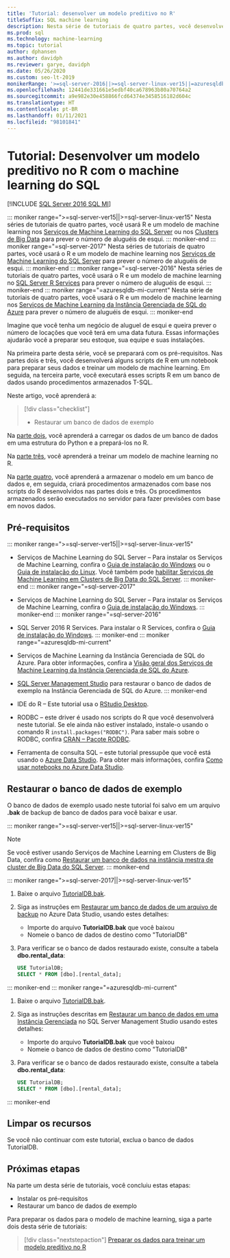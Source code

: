 ```yaml
---
title: 'Tutorial: desenvolver um modelo preditivo no R'
titleSuffix: SQL machine learning
description: Nesta série de tutoriais de quatro partes, você desenvolverá dados para treinar um modelo preditivo no R com o aprendizado de máquina do SQL.
ms.prod: sql
ms.technology: machine-learning
ms.topic: tutorial
author: dphansen
ms.author: davidph
ms.reviewer: garye, davidph
ms.date: 05/26/2020
ms.custom: seo-lt-2019
monikerRange: '>=sql-server-2016||>=sql-server-linux-ver15||=azuresqldb-mi-current'
ms.openlocfilehash: 12441de331661e5edbf40ca678963b80a70764a2
ms.sourcegitcommit: a9e982e30e458866fcd64374e3458516182d604c
ms.translationtype: HT
ms.contentlocale: pt-BR
ms.lasthandoff: 01/11/2021
ms.locfileid: "98101841"
---
```

# <a name="tutorial-develop-a-predictive-model-in-r-with-sql-machine-learning"></a>Tutorial: Desenvolver um modelo preditivo no R com o machine learning do SQL
[!INCLUDE [SQL Server 2016 SQL MI](../../includes/applies-to-version/sqlserver2016-asdbmi.md)]

::: moniker range=">=sql-server-ver15||>=sql-server-linux-ver15"
Nesta séries de tutoriais de quatro partes, você usará R e um modelo de machine learning nos [Serviços de Machine Learning do SQL Server](../sql-server-machine-learning-services.md) ou nos [Clusters de Big Data](../../big-data-cluster/machine-learning-services.md) para prever o número de aluguéis de esqui.
::: moniker-end
::: moniker range="=sql-server-2017"
Nesta séries de tutoriais de quatro partes, você usará o R e um modelo de machine learning nos [Serviços de Machine Learning do SQL Server](../sql-server-machine-learning-services.md) para prever o número de aluguéis de esqui.
::: moniker-end
::: moniker range="=sql-server-2016"
Nesta séries de tutoriais de quatro partes, você usará o R e um modelo de machine learning no [SQL Server R Services](../r/sql-server-r-services.md) para prever o número de aluguéis de esqui.
::: moniker-end
::: moniker range="=azuresqldb-mi-current"
Nesta série de tutoriais de quatro partes, você usará o R e um modelo de machine learning nos [Serviços de Machine Learning da Instância Gerenciada de SQL do Azure](/azure/azure-sql/managed-instance/machine-learning-services-overview) para prever o número de aluguéis de esqui.
::: moniker-end

Imagine que você tenha um negócio de aluguel de esqui e queira prever o número de locações que você terá em uma data futura. Essas informações ajudarão você a preparar seu estoque, sua equipe e suas instalações.

Na primeira parte desta série, você se preparará com os pré-requisitos. Nas partes dois e três, você desenvolverá alguns scripts de R em um notebook para preparar seus dados e treinar um modelo de machine learning. Em seguida, na terceira parte, você executará esses scripts R em um banco de dados usando procedimentos armazenados T-SQL.

Neste artigo, você aprenderá a:

> [!div class="checklist"]
> * Restaurar um banco de dados de exemplo 

Na [parte dois](r-predictive-model-prepare-data.md), você aprenderá a carregar os dados de um banco de dados em uma estrutura do Python e a prepará-los no R.

Na [parte três](r-predictive-model-train.md), você aprenderá a treinar um modelo de machine learning no R.

Na [parte quatro](r-predictive-model-deploy.md), você aprenderá a armazenar o modelo em um banco de dados e, em seguida, criará procedimentos armazenados com base nos scripts do R desenvolvidos nas partes dois e três. Os procedimentos armazenados serão executados no servidor para fazer previsões com base em novos dados.

## <a name="prerequisites"></a>Pré-requisitos

::: moniker range=">=sql-server-ver15||>=sql-server-linux-ver15"
* Serviços de Machine Learning do SQL Server – Para instalar os Serviços de Machine Learning, confira o [Guia de instalação do Windows](../install/sql-machine-learning-services-windows-install.md) ou o [Guia de instalação do Linux](../../linux/sql-server-linux-setup-machine-learning.md?toc=%2Fsql%2Fmachine-learning%2Ftoc.json). Você também pode [habilitar Serviços de Machine Learning em Clusters de Big Data do SQL Server](../../big-data-cluster/machine-learning-services.md).
::: moniker-end
::: moniker range="=sql-server-2017"
* Serviços de Machine Learning do SQL Server – Para instalar os Serviços de Machine Learning, confira o [Guia de instalação do Windows](../install/sql-machine-learning-services-windows-install.md). 
::: moniker-end
::: moniker range="=sql-server-2016"
* SQL Server 2016 R Services. Para instalar o R Services, confira o [Guia de instalação do Windows](../install/sql-r-services-windows-install.md). 
::: moniker-end
::: moniker range="=azuresqldb-mi-current"
* Serviços de Machine Learning da Instância Gerenciada de SQL do Azure. Para obter informações, confira a [Visão geral dos Serviços de Machine Learning da Instância Gerenciada de SQL do Azure](/azure/azure-sql/managed-instance/machine-learning-services-overview).

* [SQL Server Management Studio](../../ssms/download-sql-server-management-studio-ssms.md) para restaurar o banco de dados de exemplo na Instância Gerenciada de SQL do Azure.
::: moniker-end

* IDE do R – Este tutorial usa o [RStudio Desktop](https://www.rstudio.com/products/rstudio/download/).

* RODBC – este driver é usado nos scripts do R que você desenvolverá neste tutorial. Se ele ainda não estiver instalado, instale-o usando o comando R `install.packages("RODBC")`. Para saber mais sobre o RODBC, confira [CRAN – Pacote RODBC](https://CRAN.R-project.org/package=RODBC).

* Ferramenta de consulta SQL – este tutorial pressupõe que você está usando o [Azure Data Studio](../../azure-data-studio/what-is-azure-data-studio.md). Para obter mais informações, confira [Como usar notebooks no Azure Data Studio](../../azure-data-studio/notebooks/notebooks-guidance.md).

## <a name="restore-the-sample-database"></a>Restaurar o banco de dados de exemplo

O banco de dados de exemplo usado neste tutorial foi salvo em um arquivo **.bak** de backup de banco de dados para você baixar e usar.

::: moniker range=">=sql-server-ver15||>=sql-server-linux-ver15"
> [!NOTE]
> Se você estiver usando Serviços de Machine Learning em Clusters de Big Data, confira como [Restaurar um banco de dados na instância mestra de cluster de Big Data do SQL Server](../../big-data-cluster/data-ingestion-restore-database.md).
::: moniker-end

::: moniker range=">=sql-server-2017||>=sql-server-linux-ver15"
1. Baixe o arquivo [TutorialDB.bak](https://sqlchoice.blob.core.windows.net/sqlchoice/static/TutorialDB.bak).

1. Siga as instruções em [Restaurar um banco de dados de um arquivo de backup](../../azure-data-studio/tutorial-backup-restore-sql-server.md#restore-a-database-from-a-backup-file) no Azure Data Studio, usando estes detalhes:

   * Importe do arquivo **TutorialDB.bak** que você baixou
   * Nomeie o banco de dados de destino como "TutorialDB"

1. Para verificar se o banco de dados restaurado existe, consulte a tabela **dbo.rental_data**:

   ```sql
   USE TutorialDB;
   SELECT * FROM [dbo].[rental_data];
   ```
::: moniker-end
::: moniker range="=azuresqldb-mi-current"
1. Baixe o arquivo [TutorialDB.bak](https://sqlchoice.blob.core.windows.net/sqlchoice/static/TutorialDB.bak).

1. Siga as instruções descritas em [Restaurar um banco de dados em uma Instância Gerenciada](/azure/sql-database/sql-database-managed-instance-get-started-restore) no SQL Server Management Studio usando estes detalhes:

   * Importe do arquivo **TutorialDB.bak** que você baixou
   * Nomeie o banco de dados de destino como "TutorialDB"

1. Para verificar se o banco de dados restaurado existe, consulte a tabela **dbo.rental_data**:

   ```sql
   USE TutorialDB;
   SELECT * FROM [dbo].[rental_data];
   ```
::: moniker-end

## <a name="clean-up-resources"></a>Limpar os recursos

Se você não continuar com este tutorial, exclua o banco de dados TutorialDB.
## <a name="next-steps"></a>Próximas etapas

Na parte um desta série de tutoriais, você concluiu estas etapas:

* Instalar os pré-requisitos
* Restaurar um banco de dados de exemplo

Para preparar os dados para o modelo de machine learning, siga a parte dois desta série de tutoriais:

> [!div class="nextstepaction"]
> [Preparar os dados para treinar um modelo preditivo no R](r-predictive-model-prepare-data.md)